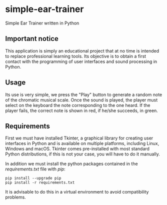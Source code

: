 # simple-ear-trainer
Simple Ear Trainer written in Python

## Important notice
This application is simply an educational project that at no time is intended to replace professional learning tools. Its objective is to obtain a first contact with the programming of user interfaces and sound processing in Python.

## Usage
Its use is very simple, we press the "Play" button to generate a random note of the chromatic musical scale. Once the sound is played, the player must select on the keyboard the note corresponding to the one heard. If the player fails, the correct note is shown in red, if he/she succeeds, in green.

## Requirements
First we must have installed Tkinter, a graphical library for creating user interfaces in Python and is available on multiple platforms, including Linux, Windows and macOS. Tkinter comes pre-installed with most standard Python distributions, if this is not your case, you will have to do it manually.

In addition we must install the python packages contained in the *requirements.txt* file with *pip*:
```
pip install --upgrade pip
pip install -r requirements.txt
```
It is advisable to do this in a virtual environment to avoid compatibility problems.
